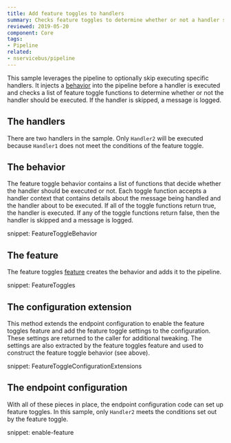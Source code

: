 ```yaml
---
title: Add feature toggles to handlers
summary: Checks feature toggles to determine whether or not a handler should be executed for a given message.
reviewed: 2019-05-20
component: Core
tags:
- Pipeline
related:
- nservicebus/pipeline
---
```


This sample leverages the pipeline to optionally skip executing specific handlers. It injects a [behavior](/nservicebus/pipeline/manipulate-with-behaviors.md) into the pipeline before a handler is executed and checks a list of feature toggle functions to determine whether or not the handler should be executed. If the handler is skipped, a message is logged.


## The handlers

There are two handlers in the sample. Only `Handler2` will be executed because `Handler1` does not meet the conditions of the feature toggle.


## The behavior

The feature toggle behavior contains a list of functions that decide whether the handler should be executed or not. Each toggle function accepts a handler context that contains details about the message being handled and the handler about to be executed. If all of the toggle functions return true, the handler is executed. If any of the toggle functions return false, then the handler is skipped and a message is logged.

snippet: FeatureToggleBehavior


## The feature

The feature toggles [feature](/nservicebus/pipeline/features.md) creates the behavior and adds it to the pipeline. 

snippet: FeatureToggles


## The configuration extension

This method extends the endpoint configuration to enable the feature toggles feature and add the feature toggle settings to the configuration. These settings are returned to the caller for additional tweaking. The settings are also extracted by the feature toggles feature and used to construct the feature toggle behavior (see above). 

snippet: FeatureToggleConfigurationExtensions


## The endpoint configuration

With all of these pieces in place, the endpoint configuration code can set up feature toggles. In this sample, only `Handler2` meets the conditions set out by the feature toggle.

snippet: enable-feature